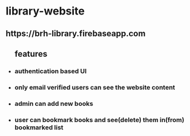 # library-website

<h2>https://brh-library.firebaseapp.com</h2>
<ul><h2>features</h2>
  <li><h3>authentication based UI</h3></li>
  <li><h3>only email verified users can see the website content</h3></li>
  <li><h3>admin can add new books</h3></li>
  <li><h3>user can bookmark books and see(delete) them in(from) bookmarked list</h3></li>
</ul>

